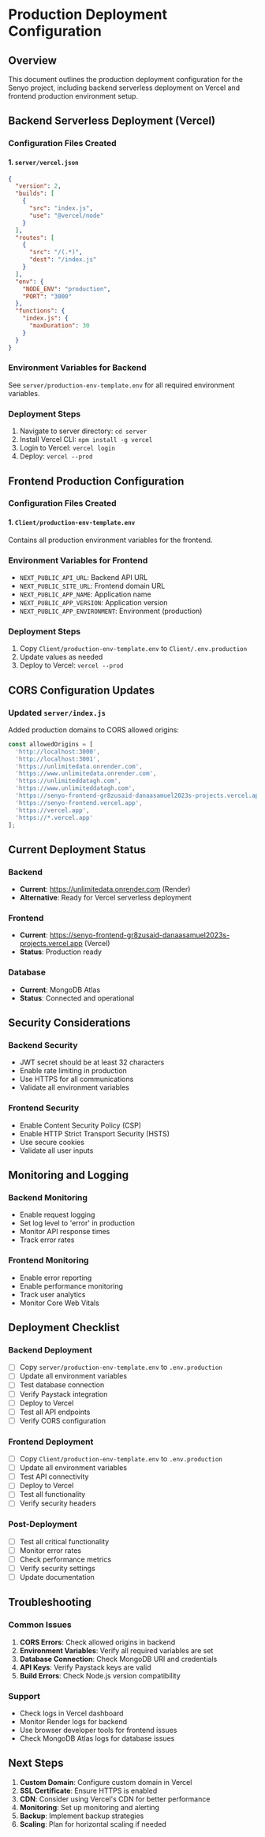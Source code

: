 # Production Deployment Configuration

## Overview
This document outlines the production deployment configuration for the Senyo project, including backend serverless deployment on Vercel and frontend production environment setup.

## Backend Serverless Deployment (Vercel)

### Configuration Files Created

#### 1. `server/vercel.json`
```json
{
  "version": 2,
  "builds": [
    {
      "src": "index.js",
      "use": "@vercel/node"
    }
  ],
  "routes": [
    {
      "src": "/(.*)",
      "dest": "/index.js"
    }
  ],
  "env": {
    "NODE_ENV": "production",
    "PORT": "3000"
  },
  "functions": {
    "index.js": {
      "maxDuration": 30
    }
  }
}
```

### Environment Variables for Backend
See `server/production-env-template.env` for all required environment variables.

### Deployment Steps
1. Navigate to server directory: `cd server`
2. Install Vercel CLI: `npm install -g vercel`
3. Login to Vercel: `vercel login`
4. Deploy: `vercel --prod`

## Frontend Production Configuration

### Configuration Files Created

#### 1. `Client/production-env-template.env`
Contains all production environment variables for the frontend.

### Environment Variables for Frontend
- `NEXT_PUBLIC_API_URL`: Backend API URL
- `NEXT_PUBLIC_SITE_URL`: Frontend domain URL
- `NEXT_PUBLIC_APP_NAME`: Application name
- `NEXT_PUBLIC_APP_VERSION`: Application version
- `NEXT_PUBLIC_APP_ENVIRONMENT`: Environment (production)

### Deployment Steps
1. Copy `Client/production-env-template.env` to `Client/.env.production`
2. Update values as needed
3. Deploy to Vercel: `vercel --prod`

## CORS Configuration Updates

### Updated `server/index.js`
Added production domains to CORS allowed origins:

```javascript
const allowedOrigins = [
  'http://localhost:3000',
  'http://localhost:3001',
  'https://unlimitedata.onrender.com',
  'https://www.unlimitedata.onrender.com',
  'https://unlimiteddatagh.com',
  'https://www.unlimiteddatagh.com',
  'https://senyo-frontend-gr8zusaid-danaasamuel2023s-projects.vercel.app',
  'https://senyo-frontend.vercel.app',
  'https://vercel.app',
  'https://*.vercel.app'
];
```

## Current Deployment Status

### Backend
- **Current**: https://unlimitedata.onrender.com (Render)
- **Alternative**: Ready for Vercel serverless deployment

### Frontend
- **Current**: https://senyo-frontend-gr8zusaid-danaasamuel2023s-projects.vercel.app (Vercel)
- **Status**: Production ready

### Database
- **Current**: MongoDB Atlas
- **Status**: Connected and operational

## Security Considerations

### Backend Security
- JWT secret should be at least 32 characters
- Enable rate limiting in production
- Use HTTPS for all communications
- Validate all environment variables

### Frontend Security
- Enable Content Security Policy (CSP)
- Enable HTTP Strict Transport Security (HSTS)
- Use secure cookies
- Validate all user inputs

## Monitoring and Logging

### Backend Monitoring
- Enable request logging
- Set log level to 'error' in production
- Monitor API response times
- Track error rates

### Frontend Monitoring
- Enable error reporting
- Enable performance monitoring
- Track user analytics
- Monitor Core Web Vitals

## Deployment Checklist

### Backend Deployment
- [ ] Copy `server/production-env-template.env` to `.env.production`
- [ ] Update all environment variables
- [ ] Test database connection
- [ ] Verify Paystack integration
- [ ] Deploy to Vercel
- [ ] Test all API endpoints
- [ ] Verify CORS configuration

### Frontend Deployment
- [ ] Copy `Client/production-env-template.env` to `.env.production`
- [ ] Update all environment variables
- [ ] Test API connectivity
- [ ] Deploy to Vercel
- [ ] Test all functionality
- [ ] Verify security headers

### Post-Deployment
- [ ] Test all critical functionality
- [ ] Monitor error rates
- [ ] Check performance metrics
- [ ] Verify security settings
- [ ] Update documentation

## Troubleshooting

### Common Issues
1. **CORS Errors**: Check allowed origins in backend
2. **Environment Variables**: Verify all required variables are set
3. **Database Connection**: Check MongoDB URI and credentials
4. **API Keys**: Verify Paystack keys are valid
5. **Build Errors**: Check Node.js version compatibility

### Support
- Check logs in Vercel dashboard
- Monitor Render logs for backend
- Use browser developer tools for frontend issues
- Check MongoDB Atlas logs for database issues

## Next Steps

1. **Custom Domain**: Configure custom domain in Vercel
2. **SSL Certificate**: Ensure HTTPS is enabled
3. **CDN**: Consider using Vercel's CDN for better performance
4. **Monitoring**: Set up monitoring and alerting
5. **Backup**: Implement backup strategies
6. **Scaling**: Plan for horizontal scaling if needed
